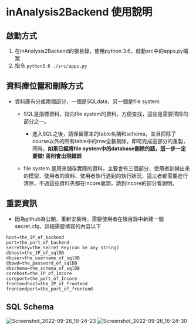 # inAnalysis2Backend 使用說明
## 啟動方式
1. 在inAnalysis2Backend的根目錄，使用python 3.6，啟動src中的apps.py檔案
2. 指令 ```python3.6 ./src/apps.py```
## 資料庫位置和刪除方式
* 資料庫有分成兩個部分，一個是SQLdata，另一個是file system
  * SQL是指標資料，指向file system的資料，方便查找，這些是需要清除的部分之一。
    * 進入SQL之後，請保留原本的table名稱和schema，並且把除了course以外的所有table中的row全數刪除，即可完成這部分的重製，同時，**如果已經將file system中的database刪除的話，這一步一定要做! 否則會出現錯誤**
    
  * file system 是用來儲存實際的資料，主要會有三個部分、使用者訓練出來的模型、使用者的資料、使用者執行遇到的執行狀況，這三者都需要進行清除，不過這些資料夾都在Incore裏頭，請到Incore的部分看說明。
## 重要資訊
* 因為github為公開，重新安裝時，需要使用者在根目錄中新建一個secret.cfg，詳細需要填寫的內容以下

```
host=the_IP_of_backend
port=the_port_of_backend
secretkey=the_Secret_Key(can be any string)
dbhost=the_IP_of_sqlDB
dbuser=the_username_of_sqlDB
dbpwd=the_password_of_sqlDB
dbschema=the_schema_of_sqlDB
corehost=the_IP_of_Incore
coreport=the_port_of_Incore
frontendhost=the_IP_of_frontend
frontendport=the_port_of_frontend
```
## SQL Schema
![Screenshot_2022-09-26_16-24-23](https://user-images.githubusercontent.com/22317334/192229775-7857cf29-b66b-4862-82f7-5ce8f951b929.png)
![Screenshot_2022-09-26_16-24-30](https://user-images.githubusercontent.com/22317334/192229785-5e10bfe0-ab73-482e-bfd8-aef77bdde291.png)
